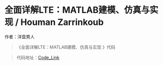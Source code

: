 # 全面详解LTE：MATLAB建模、仿真与实现 / Houman Zarrinkoub

作者：洋盘男人

> 《全面详解LTE：MATLAB建模、仿真与实现 》代码

> 代码地址：[Code_Link](https://github.com/yangpannanren/Book_Code/tree/main/全面详解LTE：MATLAB建模、仿真与实现)